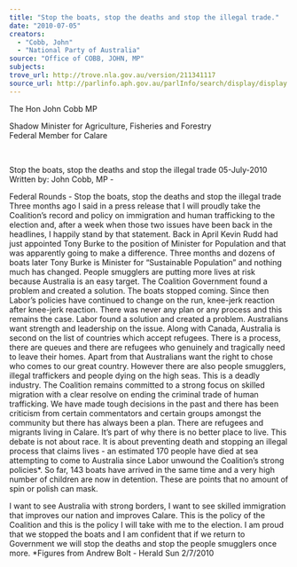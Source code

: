 ```yaml
---
title: "Stop the boats, stop the deaths and stop the illegal trade."
date: "2010-07-05"
creators:
  - "Cobb, John"
  - "National Party of Australia"
source: "Office of COBB, JOHN, MP"
subjects:
trove_url: http://trove.nla.gov.au/version/211341117
source_url: http://parlinfo.aph.gov.au/parlInfo/search/display/display.w3p;query=Id%3A%22media/pressrel/F88X6%22
---
```


 The Hon John Cobb MP 

 Shadow Minister for Agriculture, Fisheries and Forestry  Federal Member for Calare 

  

 Stop the boats, stop the deaths and stop the illegal  trade   05-July-2010  Written by: John Cobb, MP -  

 Federal Rounds - Stop the boats, stop the deaths and stop the illegal trade  Three months ago I said in a press release that I will proudly take the Coalition’s  record and policy on immigration and human trafficking to the election and, after a  week when those two issues have been back in the headlines, I happily stand by that  statement.  Back in April Kevin Rudd had just appointed Tony Burke to the position of Minister  for Population and that was apparently going to make a difference. Three months  and dozens of boats later Tony Burke is Minister for “Sustainable Population” and  nothing much has changed. People smugglers are putting more lives at risk because  Australia is an easy target.  The Coalition Government found a problem and created a solution.  The boats stopped coming. Since then Labor’s policies have continued to change on  the run, knee-jerk reaction after knee-jerk reaction. There was never any plan or any  process and this remains the case.  Labor found a solution and created a problem.  Australians want strength and leadership on the issue. Along with Canada, Australia  is second on the list of countries which accept refugees. There is a process, there  are queues and there are refugees who genuinely and tragically need to leave their  homes. Apart from that Australians want the right to chose who comes to our great  country.  However there are also people smugglers, illegal traffickers and people dying on the  high seas. This is a deadly industry. The Coalition remains committed to a strong  focus on skilled migration with a clear resolve on ending the criminal trade of human  trafficking. We have made tough decisions in the past and there has been criticism  from certain commentators and certain groups amongst the community but there has  always been a plan.  There are refugees and migrants living in Calare. It’s part of why there is no better  place to live. This debate is not about race. It is about preventing death and stopping  an illegal process that claims lives - an estimated 170 people have died at sea  attempting to come to Australia since Labor unwound the Coalition’s strong policies*.  So far, 143 boats have arrived in the same time and a very high number of children  are now in detention. These are points that no amount of spin or polish can mask. 

 I want to see Australia with strong borders, I want to see skilled immigration that  improves our nation and improves Calare. This is the policy of the Coalition and this  is the policy I will take with me to the election. I am proud that we stopped the boats  and I am confident that if we return to Government we will stop the deaths and stop  the people smugglers once more.  *Figures from Andrew Bolt - Herald Sun 2/7/2010     

  

